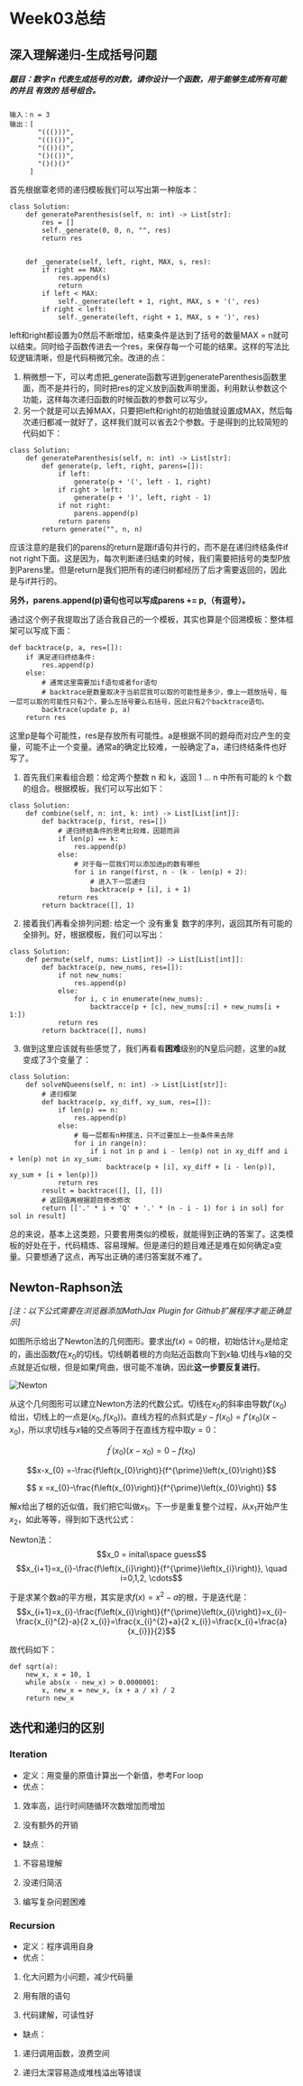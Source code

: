 # Week03总结

## 深入理解递归-生成括号问题
##### 题目：数字 n 代表生成括号的对数，请你设计一个函数，用于能够生成所有可能的并且 有效的 括号组合。
```
输入：n = 3
输出：[
       "((()))",
       "(()())",
       "(())()",
       "()(())",
       "()()()"
     ]
```
首先根据覃老师的递归模板我们可以写出第一种版本：
```
class Solution:
    def generateParenthesis(self, n: int) -> List[str]:
        res = []
        self._generate(0, 0, n, "", res)
        return res


    def _generate(self, left, right, MAX, s, res):
        if right == MAX:
            res.append(s)
            return
        if left < MAX:
            self._generate(left + 1, right, MAX, s + '(', res)
        if right < left:
            self._generate(left, right + 1, MAX, s + ')', res)
```
left和right都设置为0然后不断增加，结束条件是达到了括号的数量MAX = n就可以结束。同时给子函数传进去一个res，来保存每一个可能的结果。这样的写法比较逻辑清晰，但是代码稍微冗余。改进的点：
1. 稍微想一下，可以考虑把_generate函数写进到generateParenthesis函数里面，而不是并行的，同时把res的定义放到函数声明里面，利用默认参数这个功能，这样每次递归函数的时候函数的参数可以写少。
2. 另一个就是可以去掉MAX，只要把left和right的初始值就设置成MAX，然后每次递归都减一就好了，这样我们就可以省去2个参数。于是得到的比较简短的代码如下：
```
class Solution:
    def generateParenthesis(self, n: int) -> List[str]:
        def generate(p, left, right, parens=[]):
            if left:
                generate(p + '(', left - 1, right)
            if right > left:
                generate(p + ')', left, right - 1)
            if not right:
                parens.append(p)
            return parens
        return generate("", n, n)
```
应该注意的是我们的parens的return是跟if语句并行的，而不是在递归终结条件if not right下面。这是因为，每次判断递归结束的时候，我们需要把括号的类型P放到Parens里。但是return是我们把所有的递归树都经历了后才需要返回的，因此是与if并行的。

**另外，parens.append(p)语句也可以写成parens += p,（有逗号）。**

通过这个例子我提取出了适合我自己的一个模板，其实也算是个回溯模板：整体框架可以写成下面：
```
def backtrace(p, a, res=[]):
    if 满足递归终结条件:
        res.append(p)
    else:
        # 通常这里需要加if语句或者for语句
        # backtrace是数量取决于当前层我可以取的可能性是多少，像上一题放括号，每一层可以取的可能性只有2个，要么左括号要么右括号，因此只有2个backtrace语句。
        backtrace(update p, a)
    return res
```
这里p是每个可能性，res是存放所有可能性。a是根据不同的题母而对应产生的变量，可能不止一个变量。通常a的确定比较难，一般确定了a，递归终结条件也好写了。

1. 首先我们来看组合题：给定两个整数 n 和 k，返回 1 ... n 中所有可能的 k 个数的组合。根据模板，我们可以写出如下：
```
class Solution:
    def combine(self, n: int, k: int) -> List[List[int]]:
        def backtrace(p, first, res=[])
            # 递归终结条件的思考比较难，因题而异
            if len(p) == k:
                res.append(p)
            else:
                # 对于每一层我们可以添加进p的数有哪些
                for i in range(first, n - (k - len(p) + 2):
                    # 进入下一层递归
                    backtrace(p + [i], i + 1)
            return res
        return backtrace([], 1)
```
2. 接着我们再看全排列问题: 给定一个 没有重复 数字的序列，返回其所有可能的全排列。好，根据模板，我们可以写出：
```
class Solution:
    def permute(self, nums: List[int]) -> List[List[int]]:
        def backtrace(p, new_nums, res=[]):
            if not new_nums:
                res.append(p)
            else:
                for i, c in enumerate(new_nums):
                    backtracce(p + [c], new_nums[:i] + new_nums[i + 1:])
            return res
        return backtrace([], nums)
```

3. 做到这里应该就有些感觉了，我们再看看**困难**级别的N皇后问题，这里的a就变成了3个变量了：
```
class Solution:
    def solveNQueens(self, n: int) -> List[List[str]]:
        # 递归框架
        def backtrace(p, xy_diff, xy_sum, res=[]):
            if len(p) == n:
                res.append(p)
            else:
                # 每一层都有n种摆法，只不过要加上一些条件来去除
                for i in range(n):
                    if i not in p and i - len(p) not in xy_diff and i + len(p) not in xy_sum:
                        backtrace(p + [i], xy_diff + [i - len(p)], xy_sum + [i + len(p)])
            return res
        result = backtrace([], [], [])
        # 返回值再根据题目修改修改
        return [['.' * i + 'Q' + '.' * (n - i - 1) for i in sol] for sol in result]
```
总的来说，基本上这类题，只要套用类似的模板，就能得到正确的答案了。这类模板的好处在于，代码精炼、容易理解。但是递归的题目难还是难在如何确定a变量。只要想通了这点，再写出正确的递归答案就不难了。


## Newton-Raphson法
*[注：以下公式需要在浏览器添加MathJax Plugin for Github扩展程序才能正确显示]*

如图所示给出了Newton法的几何图形。要求出$f(x) = 0$的根，初始估计$x_0$是给定的，画出函数$f$在$x_0$的切线。切线朝着根的方向贴近函数向下到$x$轴.切线与$x$轴的交点就是近似根，但是如果$f$弯曲，很可能不准确，因此**这一步要反复进行**。

![Newton](https://raw.githubusercontent.com/rfhklwt/algorithm010/master/Week03/Newton.png)

从这个几何图形可以建立Newton方法的代数公式。切线在$x_0$的斜率由导数$f'(x_0)$给出，切线上的一点是$(x_0, f(x_0))$。直线方程的点斜式是$y - f(x_0) = f'(x_0)(x - x_0)$，所以求切线与$x$轴的交点等同于在直线方程中取$y = 0$：

$$f^{\prime}\left(x_{0}\right)\left(x-x_{0}\right)=0-f\left(x_{0}\right)$$

$$x-x_{0} =-\frac{f\left(x_{0}\right)}{f^{\prime}\left(x_{0}\right)}$$

$$ x =x_{0}-\frac{f\left(x_{0}\right)}{f^{\prime}\left(x_{0}\right)} $$

解$x$给出了根的近似值，我们把它叫做$x_1$。下一步是重复整个过程，从$x_1$开始产生$x_2$，如此等等，得到如下迭代公式：

Newton法：
$$x_0 = inital\space guess$$
$$x_{i+1}=x_{i}-\frac{f\left(x_{i}\right)}{f^{\prime}\left(x_{i}\right)}, \quad i=0,1,2, \cdots$$

于是求某个数a的平方根，其实是求$f(x) = x^2 - a$的根，于是迭代是：
$$x_{i+1}=x_{i}-\frac{f\left(x_{i}\right)}{f^{\prime}\left(x_{i}\right)}=x_{i}-\frac{x_{i}^{2}-a}{2 x_{i}}=\frac{x_{i}^{2}+a}{2 x_{i}}=\frac{x_{i}+\frac{a}{x_{i}}}{2}$$

故代码如下：
```
def sqrt(a):
    new_x, x = 10, 1
    while abs(x - new_x) > 0.0000001:
        x, new_x = new_x, (x + a / x) / 2
    return new_x
```
## 迭代和递归的区别

### Iteration
- 定义：用变量的原值计算出一个新值，参考For loop
- 优点：
1. 效率高，运行时间随循环次数增加而增加

2. 没有额外的开销
- 缺点：
1. 不容易理解

2. 没递归简洁

3. 编写复杂问题困难

### Recursion

- 定义：程序调用自身
- 优点：
1. 化大问题为小问题，减少代码量

2. 用有限的语句

3. 代码建解，可读性好
- 缺点：
1. 递归调用函数，浪费空间

2. 递归太深容易造成堆栈溢出等错误


